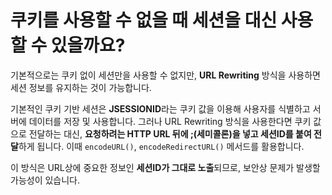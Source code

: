 # 쿠키를 사용할 수 없을 때 세션을 대신 사용할 수 있을까요?

기본적으로는 쿠키 없이 세션만을 사용할 수 없지만, **URL Rewriting** 방식을 사용하면 세션 정보를 유지하는 것이 가능합니다.

기본적인 쿠키 기반 세션은 **JSESSIONID**라는 쿠키 값을 이용해 사용자를 식별하고 서버에 데이터를 저장 및 사용합니다. 그러나 URL Rewriting 방식을 사용한다면 쿠키 값으로 전달하는 대신, **요청하려는 HTTP URL 뒤에 ;(세미콜론)을 넣고 세션ID를 붙여 전달**하게 됩니다. 이때 `encodeURL()`, `encodeRedirectURL()` 메서드를 활용합니다.

이 방식은 URL상에 중요한 정보인 **세션ID가 그대로 노출**되므로, 보안상 문제가 발생할 가능성이 있습니다.